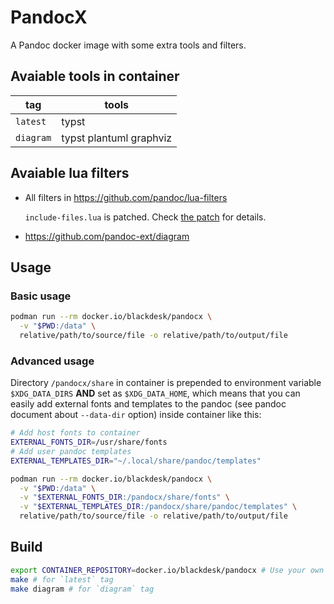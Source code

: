 # PandocX

A Pandoc docker image with some extra tools and filters.

## Avaiable tools in container

| tag       | tools                   |
| --------- | ----------------------- |
| `latest`  | typst                   |
| `diagram` | typst plantuml graphviz |

## Avaiable lua filters

- All filters in https://github.com/pandoc/lua-filters

  `include-files.lua` is patched.
  Check [the patch](./0001-include-files-add-pandoc_markdown-support.patch)
  for details.

- https://github.com/pandoc-ext/diagram

## Usage

### Basic usage

```bash
podman run --rm docker.io/blackdesk/pandocx \
  -v "$PWD:/data" \
  relative/path/to/source/file -o relative/path/to/output/file
```

### Advanced usage

Directory `/pandocx/share` in container is
prepended to environment variable `$XDG_DATA_DIRS`
**AND** set as `$XDG_DATA_HOME`,
which means that you can easily add external fonts and templates
to the pandoc (see pandoc document about `--data-dir` option)
inside container like this:

```bash
# Add host fonts to container
EXTERNAL_FONTS_DIR=/usr/share/fonts
# Add user pandoc templates
EXTERNAL_TEMPLATES_DIR="~/.local/share/pandoc/templates"

podman run --rm docker.io/blackdesk/pandocx \
  -v "$PWD:/data" \
  -v "$EXTERNAL_FONTS_DIR:/pandocx/share/fonts" \
  -v "$EXTERNAL_TEMPLATES_DIR:/pandocx/share/pandoc/templates" \
  relative/path/to/source/file -o relative/path/to/output/file
```

## Build

```bash
export CONTAINER_REPOSITORY=docker.io/blackdesk/pandocx # Use your own repository.
make # for `latest` tag
make diagram # for `diagram` tag
```
